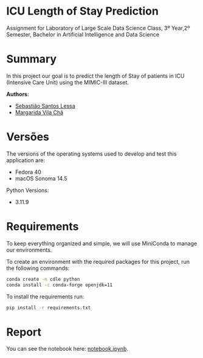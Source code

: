 # ICU Length of Stay Prediction
Assignment for Laboratory of Large Scale Data Science Class, 3º Year,2º Semester, Bachelor in Artificial Intelligence and Data Science

# Summary

In this project our goal is to predict the length of Stay of patients in ICU (Intensive Care Unit) using the MIMIC-III dataset. 


**Authors**:
- [Sebastião Santos Lessa](https://github.com/seblessa/)
- [Margarida Vila Chã](https://github.com/margaridavc/)

# Versões

The versions of the operating systems used to develop and test this application are:
- Fedora 40
- macOS Sonoma 14.5

Python Versions:
- 3.11.9


# Requirements

To keep everything organized and simple, we will use MiniConda to manage our environments.

To create an environment with the required packages for this project, run the following commands:

```bash
conda create -n cdle python
conda install -c conda-forge openjdk=11
```
To install the requirements run:

```bash
pip install -r requirements.txt
```

# Report

You can see the notebook here: [notebook.ipynb](notebook.ipynb).